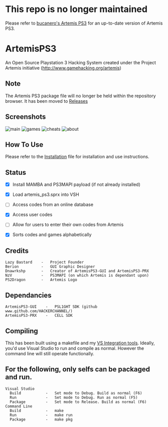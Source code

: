 # This repo is no longer maintained
Please refer to [bucanero's Artemis PS3](https://github.com/bucanero/ArtemisPS3) for an up-to-date version of Artemis PS3.

# ArtemisPS3
An Open Source Playstation 3 Hacking System created under the Project Artemis initiative (http://www.gamehacking.org/artemis)

Note
-----------
The Artemis PS3 package file will no longer be held within the repository browser.
It has been moved to [Releases](https://github.com/Dnawrkshp/ArtemisPS3/releases/)

Screenshots
----------
![main](./screenshots/main.png "Main Menu")
![games](./screenshots/games.png "Games List")
![cheats](./screenshots/cheats.png "Cheats List")
![about](./screenshots/about.png "About")

How To Use
----------
Please refer to the [Installation](https://github.com/Dnawrkshp/ArtemisPS3/tree/master/INSTALLATION.md) file for installation and use instructions.

Status
-------

- [X] Install MAMBA and PS3MAPI payload (if not already installed)
- [X] Load artemis_ps3.sprx into VSH
- [ ] Access codes from an online database
- [X] Access user codes
- [ ] Allow for users to enter their own codes from Artemis
- [X] Sorts codes and games alphabetically


Credits
-------

    Lazy Bastard    -   Project Founder
    Berion          -   GUI Graphic Designer
    Dnawrkshp       -   Creator of ArtemisPS3-GUI and ArtemisPS3-PRX
    NzV             -   PS3MAPI (on which Artemis is dependant upon)
    PS2Dragon       -   Artemis Logo
	

Dependancies
------------

    ArtemisPS3-GUI    -   PSL1GHT SDK (github www.github.com/HACKERCHANNEL/)
    ArtemisPS3-PRX    -   CELL SDK

Compiling
-------

This has been built using a makefile and my [VS Integration tools](https://github.com/Dnawrkshp/PS3-VS-Integration).
Ideally, you'd use Visual Studio to run and compile as normal. However the command line will still operate functionally.

For the following, only selfs can be packaged and run.
--
    Visual Studio
      Build           -   Set mode to Debug. Build as normal (F6)
      Run             -   Set mode to Debug. Run as normal (F5)
      Package         -   Set mode to Release. Build as normal (F6)
    Command Line
      Build           -   make
      Run             -   make run
      Package         -   make pkg
	  
  
